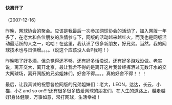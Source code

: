
#### 快离开了
（2007-12-16）

昨晚，网球协会的聚会。应该是我最后一次参加网球协会的活动了，加入网版一年多了，在老大和各位朋友的热情参与下，网版的活动越来越红火，而我也是网版活动最活跃的人之一，哈哈！在这里，我认识了很多新朋友，好兄弟。当然，我的网球技术也与日俱增。。。。（说这个应该没人会P我吧！）

昨晚喝了好多酒，但总觉得还不够，还有好多话没说，还有好多游戏没做。老实说，离开交大，离开北京，最让我舍不得的是离开这片我曾经挥洒过无数汗水的交大网球场，离开网版的兄弟姐妹们，好舍不得。。。。真的好舍不得！！！

最后，让我真诚的祝愿各位网版的兄弟姐妹们：老大，LEON，达达，长云，小猫，小Z and so on!!!!还有很多很多热爱网球的朋友们，在人生的道路上，越走越好!身体健康，万事如意，常打网球，生活幸福！
